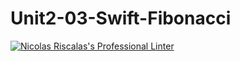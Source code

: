 # Unit2-03-Swift-Fibonacci
[![Nicolas Riscalas's Professional Linter](https://github.com/ICS4U-Programming-NicolasR/Unit2-03-Swift-Fibonacci/actions/workflows/main.yml/badge.svg)](https://github.com/ICS4U-Programming-NicolasR/Unit2-03-Swift-Fibonacci/actions/workflows/main.yml)
